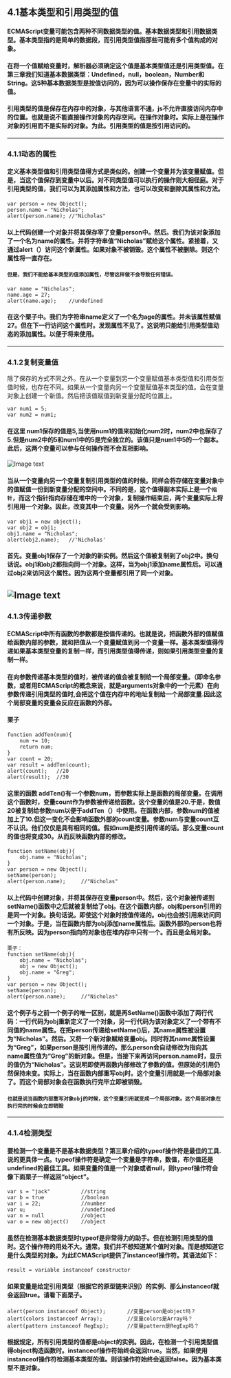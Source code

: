 ## 4.1基本类型和引用类型的值
#### ECMAScript变量可能包含两种不同数据类型的值。基本数据类型和引用数据类型。基本类型指的是简单的数据段，而引用类型值指那些可能有多个值构成的对象。  
#### 在将一个值赋给变量时，解析器必须确定这个值是基本类型值还是引用类型值。在第三章我们知道基本数据类型：Undefined，null，boolean，Number和String。这5种基本数据类型是按值访问的，因为可以操作保存在变量中的实际的值。  

#### 引用类型的值是保存在内存中的对象，与其他语言不通，js不允许直接访问内存中的位置。也就是说不能直接操作对象的内存空间。在操作对象时。实际上是在操作对象的引用而不是实际的对象。为此。引用类型的值是按引用访问的。

---

### 4.1.1动态的属性
#### 定义基本类型值和引用类型值得方式是类似的。创建一个变量并为该变量赋值。但是，当这个值保存到变量中以后。对不同类型值可以执行的操作则大相径庭。对于引用类型的值，我们可以为其添加属性和方法，也可以改变和删除其属性和方法。
```
var person = new Object();
person.name = "Nicholas";
alert(person.name); //"Nicholas"
```
#### 以上代码创建一个对象并将其保存宰了变量person中。然后。我们为该对象添加了一个名为name的属性。并将字符串值“Nicholas”赋给这个属性。紧接着，又通过alert（）访问这个新属性。如果对象不被销毁。这个属性不被删除。则这个属性将一直存在。
#### `但是，我们不能给基本类型的值添加属性，尽管这样做不会导致任何错误。`
```
var name = "Nicholas";
name.age = 27;
alert(name.age);    //undefined
```
#### 在这个栗子中。我们为字符串name定义了一个名为age的属性。并未该属性赋值27。但在下一行访问这个属性时。发现属性不见了。这说明只能给引用类型值动态的添加属性。以便于将来使用。

---

### 4.1.2复制变量值
除了保存的方式不同之外。在从一个变量到另一个变量赋值基本类型值和引用类型值时候，也存在不同。如果从一个变量向另一个变量赋值基本类型的值。会在变量对象上创建一个新值。然后把该值赋值到新变量分配的位置上。
```
var num1 = 5;
var num2 = num1;
```
#### 在这里 num1保存的值是5,当使用num1的值来初始化num2时，num2中也保存了5.但是num2中的5和num1中的5是完全独立的。该值只是num1中5的一个副本。此后，这两个变量可以参与任何操作而不会互相影响。
![Image text](../红宝书img/变量复制.jpg)

#### 当从一个变量向另一个变量复制引用类型的值的时候。同样会将存储在变量对象中的值赋值一份到新变量分配的空间中。不同的是，这个值得副本实际上是一个`指针`，而这个指针指向存储在堆中的一个对象，复制操作结束后，两个变量实际上将引用用一个对象。因此，改变其中一个变量。另外一个就会受到影响。

```
var obj1 = new object();
var obj2 = obj1;
obj1.name = "Nicholas";
alert(obj2.name);   //'Nicholas'
```
#### 首先。变量obj1保存了一个对象的新实例。然后这个值被复制到了obj2中。换句话说。obj1和obj2都指向同一个对象。这样，当为obj1添加name属性后。可以通过obj2来访问这个属性。因为这两个变量都引用了同一个对象。
![Image text](../红宝书img/引用类型复制.jpg)
----

### 4.1.3传递参数
#### ECMAScript中所有函数的参数都是按值传递的。也就是说，把函数外部的值赋值给函数内部的参数，就和把值从一个变量赋值到另一个变量一样。基本类型值得传递如果基本类型变量的复制一样，而引用类型值得传递，则如果引用类型变量的复制一样。
#### 在向参数传递基本类型的值时，被传递的值会被复制给一个局部变量。（即命名参数，或者用ECMAScript的概念来说，就是arguments对象中的一个元素）在向参数传递引用类型的值时,会把这个值在内存中的地址复制给一个局部变量.因此这个局部变量的变量会反应在函数的外部。
#### 栗子
```
function addTen(num){
    num += 10;
    return num;
}
var count = 20;
var result = addTen(count);
alert(count);   //20
alert(result);  //30
```
#### 这里的函数 addTen()有一个参数num，而参数实际上是函数的局部变量。在调用这个函数时，变量count作为参数被传递给函数。这个变量的值是20.于是，数值20被复制给参数num以便于addTen（）中使用。在函数内部，参数num的值被加上了10.但这一变化不会影响函数外部的count变量。参数num与变量count互不认识。他们仅仅是具有相同的值。假如num是按引用传递的话。那么变量count的值也将变成30。从而反映函数内部的修改。
```
function setName(obj){
    obj.name = "Nicholas";
}
var person = new Object();
setName(person);
alert(person.name);     //"Nicholas"
```
#### 以上代码中创建对象，并将其保存在变量person中。然后，这个对象被传递到setName()函数中之后就被复制给了obj。在这个函数内部，obj和person引用的是同一个对象。换句话说。即使这个对象时按值传递的。obj也会按引用来访问同一个对象。于是，当在函数内部为obj添加name属性后。函数外部的person也将有所反映。因为person指向的对象也在堆内存中只有一个。而且是全局对象。
```
栗子：
function setName(obj){
    obj.name = "Nicholas";
    obj = new Object();
    obj.name = "Greg";
}
var person = new Object();
setName(person);
alert(person.name);     //"Nicholas"
```
#### 这个例子与之前一个例子的唯一区别，就是再SetName()函数中添加了两行代码：一行代码为obj重新定义了一个对象，另一行代码为该对象定义了一个带有不同值的name属性。在把person传递给setName()后，其name属性被设置为“Nicholas”。然后。又将一个新对象赋给变量obj。同时将其name属性设置为“Greg”，如果person是按引用传递的。那么person会自动修改为指向其name属性值为“Greg”的新对象。但是，当接下来再访问person.name时，显示的值仍为“Nicholas”。这说明即使再函数内部修改了参数的值。但原始的引用仍然保持未变。实际上，当在函数内部重写obj时。这个变量引用就是一个局部对象了。而这个局部对象会在函数执行完毕立即被销毁。
#### `也就是说当函数内部重写对象obj的时候，这个变量引用就变成一个局部对象。这个局部对象在执行完的时候会立即销毁`


---- 

### 4.1.4检测类型
#### 要检测一个变量是不是基本数据类型？第三章介绍的typeof操作符是最佳的工具.说的更具体一点。typeof操作符是确定一个变量是字符串，数值，布尔值还是undefined的最佳工具。如果变量的值是一个对象或者null，则typeof操作符会像下面栗子一样返回“object”。
```
var s = "jack"          //string
var b = true            //boolean
var i = 22;             //number
var u;                  //undefined
var n = null            //object
var o = new object()    //object
```

#### 虽然在检测基本数据类型时typeof是非常得力的助手。但在检测引用类型的值时。这个操作符的用处不大。通常。我们并不想知道某个值时对象。而是想知道它是什么类型的对象。为此ECMAScript提供了instanceof操作符。其语法如下：
```
result = variable instanceof constructor
```
#### 如果变量是给定引用类型（根据它的原型链来识别）的实例、那么instanceof就会返回true。请看下面栗子。
```
alert(person instanceof Object);       //变量person是object吗？
alert(colors instanceof Array);        //变量colors是Array吗？
alert(pattern instanceof RegExp);      //变量pattern是RegExp吗？
```
#### 根据规定，所有引用类型的值都是object的实例。因此，在检测一个引用类型值得object构造函数时。instanceof操作符始终会返回true。当然，如果使用instanceof操作符检测基本类型的值。则该操作符始终会返回false。因为基本类型不是对象。